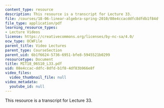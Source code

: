 ```yaml
---
content_type: resource
description: This resource is a transcript for Lecture 33.
file: /courses/18-06-linear-algebra-spring-2010/08e4ccacddfc8dfdb1f84df83b966e8f_MIT18_06S10_L33.pdf
file_type: application/pdf
learning_resource_types:
- Lecture Videos
license: https://creativecommons.org/licenses/by-nc-sa/4.0/
ocw_type: OCWFile
parent_title: Video Lectures
parent_type: CourseSection
parent_uid: 6b1f6624-5736-6951-bfe8-5945521b0299
resourcetype: Document
title: MIT18_06S10_L33.pdf
uid: 08e4ccac-ddfc-8dfd-b1f8-4df83b966e8f
video_files:
  video_thumbnail_file: null
video_metadata:
  youtube_id: null
---
```

This resource is a transcript for Lecture 33.